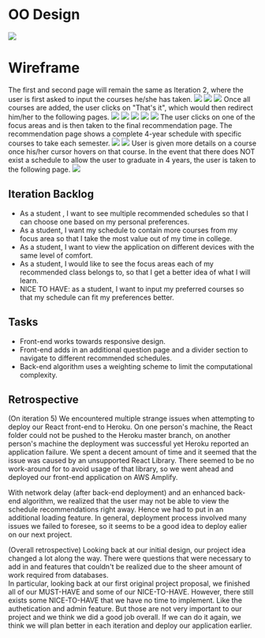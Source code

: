 # OO Design

![](assets/oose_ood_update.jpg)


# Wireframe
The first and second page will remain the same as Iteration 2, where the user is first asked to input the courses he/she has taken.
![](assets/it2_p1v1.jpg)
![](assets/it2_p1v2.jpg)
![](assets/it3_p1.jpg)
Once all courses are added, the user clicks on "That's it", which would then redirect him/her to the following pages.
![](assets/it5_1.jpg)
![](assets/it5_21.jpg)
![](assets/it5_22.jpg)
![](assets/it5_23.jpg)
![](assets/it5_3.jpg)
The user clicks on one of the focus areas and is then taken to the final recommendation page. The recommendation page shows a complete 4-year schedule with specific courses to take each semester.
![](assets/it5_41.jpg)
![](assets/it5_42.jpg)
User is given more details on a course once his/her cursor hovers on that course. In the event that there does NOT exist a schedule to allow the user to graduate in 4 years, the user is taken to the following page. 
![](assets/it4_3.JPG)


## Iteration Backlog
- As a student , I want to see multiple recommended schedules so that I can choose one based on my personal preferences. 
- As a student, I want my schedule to contain more courses from my focus area so that I take the most value out of my time in college. 
- As a student, I want to view the application on different devices with the same level of comfort. 
- As a student, I would like to see the focus areas each of my recommended class belongs to, so that I get a better idea of what I will learn. 
- NICE TO HAVE: as a student, I want to input my preferred courses so that my schedule can fit my preferences better. 

## Tasks
- Front-end works towards responsive design. 
- Front-end adds in an additional question page and a divider section to navigate to different recommended schedules. 
- Back-end algorithm uses a weighting scheme to limit the computational complexity.

## Retrospective
(On iteration 5)
We encountered multiple strange issues when attempting to deploy our React front-end to Heroku. On one person's machine, the React folder could not be pushed to the Heroku master branch, on another person's machine the deployment was successful yet Heroku reported an application failure. We spent a decent amount of time and it seemed that the issue was caused by an unsupported React Library. There seemed to be no work-around for to avoid usage of that library, so we went ahead and deployed our front-end application on AWS Amplify. 

With network delay (after back-end deployment) and an enhanced back-end algorithm, we realized that the user may not be able to view the schedule recommendations right away. Hence we had to put in an additional loading feature. In general, deployment process involved many issues we failed to foresee, so it seems to be a good idea to deploy ealier on our next project. 

(Overall retrospective)
Looking back at our initial design, our project idea changed a lot along the way. There were questions that were necessary to add in and features that couldn't be realized due to the sheer amount of work required from databases.  
In particular, looking back at our first original project proposal, we finished all of our MUST-HAVE and some of our NICE-TO-HAVE. However, there still exists some NICE-TO-HAVE that we have no time to implement. Like the authetication and admin feature. But those are not very important to our project and we think we did a good job overall.
If we can do it again, we think we will plan better in each iteration and deploy our application earlier.